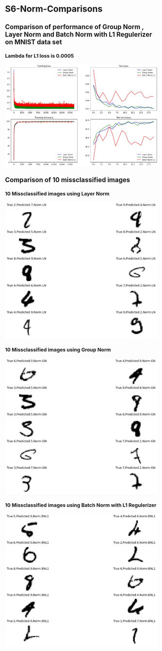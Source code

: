 # S6-Norm-Comparisons

## Comparison of performance of Group Norm , Layer Norm and Batch Norm with L1 Regulerizer on MNIST data set ##
### Lambda for L1 loss is 0.0005 ###

![alt text](https://github.com/sumitsarkar1/S6-Norm-Comparisons/blob/main/comparison_0.0005.jpg)

## Comparison of 10 missclassified images ##

### 10 Missclassified images using Layer Norm ###

![alt text](https://github.com/sumitsarkar1/S6-Norm-Comparisons/blob/main/LN10missmatch.jpg)

### 10 Missclassified images using Group Norm ###

![alt text](https://github.com/sumitsarkar1/S6-Norm-Comparisons/blob/main/GN10missmatch.jpg)

### 10 Missclassified images using Batch Norm with L1 Regulerizer ###

![alt text](https://github.com/sumitsarkar1/S6-Norm-Comparisons/blob/main/BN10missmatch.jpg)


